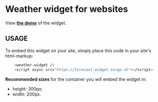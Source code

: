 # Weather widget for websites

View **[the demo](https://forecast-widget.surge.sh/)** of the widget.

## USAGE

To embed this widget on your site, simply place this code in your site's html-markup:

```sh
    <weather-widget />
    <script async src="https://forecast-widget.surge.sh"></script>
```

**Recommended sizes** for the container you will embed the widget in:

- height: 300px;
- width: 200px.
